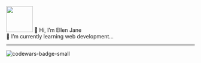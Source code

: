 <div>
<img height="69" width="71" alt="" border="0" src="https://img2.gimm.io/10035d57-b9eb-42b5-a4dc-e324489b994f/-/resize/142x138/img.png">
<span>👋 Hi, I’m Ellen Jane </span><br>
</div>
<div>
<span> 🌱 I’m currently learning web development...</span>
</div>
<hr>
<div>
<img src="https://www.codewars.com/users/ellenjane001/badges/small" alt="codewars-badge-small">
</div>

<!---
ellenjane001/ellenjane001 is a ✨ special ✨ repository because its `README.md` (this file) appears on your GitHub profile.
You can click the Preview link to take a look at your changes.
--->
